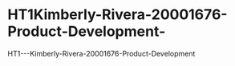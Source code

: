 # HT1Kimberly-Rivera-20001676-Product-Development-
HT1---Kimberly-Rivera-20001676-Product-Development 
